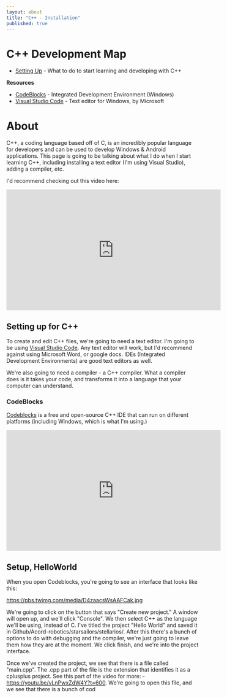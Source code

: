 ```yaml
---
layout: about
title: "C++ - Installation"
published: true
---
```




# C++ Development Map

* [Setting Up](http://acord-robotics.github.io/starsailors/settingup) - What to do to start learning and developing with C++



__Resources__

* [CodeBlocks](https://sourceforge.net/projects/codeblocks/files/Binaries/17.12/Windows/codeblocks-17.12mingw-setup.exe/download) - Integrated Development Environment (Windows)
*  [Visual Studio Code](http://code.visualstudio.com) - Text editor for Windows, by Microsoft



# About

C++, a coding language based off of C, is an incredibly popular language for developers and can be used to develop Windows & Android applications. This page is going to be talking about what I do when I start learning C++, including installing a text editor (I'm using Visual Studio), adding a compiler, etc.



I'd recommend checking out this video here:

<iframe width="560" height="315" src="https://www.youtube.com/embed/vLnPwxZdW4Y" frameborder="0" allow="accelerometer; autoplay; encrypted-media; gyroscope; picture-in-picture" allowfullscreen></iframe>





## Setting up for C++

To create and edit C++ files, we're going to need a text editor. I'm going to be using  [Visual Studio Code](https://code.visualstudio.com/). Any text editor will work, but I'd recommend against using Microsoft Word, or google docs. IDEs (Integrated Development Environments) are good text editors as well.

We're also going to need a compiler - a C++ compiler. What a compiler does is it takes your code, and transforms it into a language that your computer can understand.

### CodeBlocks

[Codeblocks](http://codeblocks.org) is a free and open-source C++ IDE that can run on different platforms (including Windows, which is what I'm using.)

<iframe width="560" height="315" src="https://www.youtube.com/embed/vLnPwxZdW4Y?start=527" frameborder="0" allow="accelerometer; autoplay; encrypted-media; gyroscope; picture-in-picture" allowfullscreen></iframe>

## Setup, HelloWorld

When you open Codeblocks, you're going to see an interface that looks like this:

https://pbs.twimg.com/media/D4zaacsWsAAFCak.jpg

We're going to click on the button that says "Create new project." A window will open up, and we'll click "Console". We then select C++ as the language we'll be using, instead of C. I've titled the project "Hello World" and saved it in Github/Acord-robotics/starsailors/stellarios/. After this there's a bunch of options to do with debugging and the compiler, we're just going to leave them how they are at the moment. We click finish, and we're into the project interface. 

Once we've created the project, we see that there is a file called "main.cpp". The .cpp part of the file is the extension that identifies it as a cplusplus project. See this part of the video for more: - https://youtu.be/vLnPwxZdW4Y?t=600. We're going to open this file, and we see that there is a bunch of cod